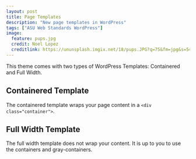 ```yaml
---
layout: post
title: Page Templates
description: "New page templates in WordPress"
tags: ["ASU Web Standards WordPress"]
image:
  feature: pups.jpg
  credit: Noel Lopez
  creditlink: https://ununsplash.imgix.net/18/pups.JPG?q=75&fm=jpg&s=545ec710278ad0115efead1dacb1d9b5
---
```


This theme comes with two types of WordPress Templates: Containered and Full Width.

<!--break-->

## Containered Template

The containered template wraps your page content in a `<div class="container">`.

<!--break-->

## Full Width Template

The full width template does not wrap your content.  It is up to you to use the containers and gray-containers.